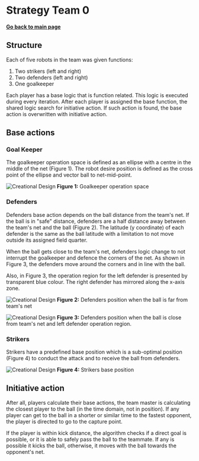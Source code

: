 # **Strategy Team 0**

**[Go back to main page](../Documentation.md)**

## Structure

Each of five robots in the team was given functions: 
1. Two strikers (left and right)
2. Two defenders (left and right)
3. One goalkeeper

Each player has a base logic that is function related. This logic is executed during every iteration.
After each player is assigned the base function, the shared logic search for initiative action. 
If such action is found, the base action is overwritten with initiative action.

## Base actions

### Goal Keeper

The goalkeeper operation space is defined as an ellipse with a centre in the middle of the net (Figure 1). 
The robot desire position is defined as the cross point of the ellipse and vector ball to net-mid-point.  

![Creational Design](../Images/goal_keeper.png)
__Figure 1:__ Goalkeeper operation space


### Defenders

Defenders base action depends on the ball distance from the team's net. 
If the ball is in "safe" distance, defenders are a half distance away between the team's net and the ball (Figure 2).
The latitude (y coordinate) of each defender is the same as the ball latitude with a limitation to not move outside its assigned field quarter.

When the ball gets close to the team's net, defenders logic change to not interrupt the goalkeeper and defence the corners of the net.
As shown in Figure 3, the defenders move around the corners and in line with the ball.

Also, in Figure 3, the operation region for the left defender is presented by transparent blue colour. 
The right defender has mirrored along the x-axis zone.


![Creational Design](../Images/pose_defence_1.png)
__Figure 2:__ Defenders position when the ball is far from team's net

![Creational Design](../Images/pose_defence_2.png)
__Figure 3:__ Defenders position when the ball is close from team's net and left defender operation region.

### Strikers

Strikers have a predefined base position which is a sub-optimal position (Figure 4) to conduct the attack and to receive the ball from defenders.

![Creational Design](../Images/Strikers.png)
__Figure 4:__ Strikers base position


## Initiative action

After all, players calculate their base actions, the team master is calculating the closest player to the ball (in the time domain, not in position).
If any player can get to the ball in a shorter or similar time to the fastest opponent, the player is directed to go to the capture point.

If the player is within kick distance, the algorithm checks if a direct goal is possible, or it is able to safely pass the ball to the teammate. 
If any is possible it kicks the ball, otherwise, it moves with the ball towards the opponent's net.    
